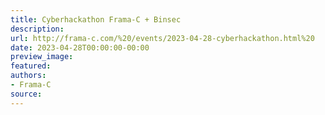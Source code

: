 ```yaml
---
title: Cyberhackathon Frama-C + Binsec
description:
url: http://frama-c.com/%20/events/2023-04-28-cyberhackathon.html%20
date: 2023-04-28T00:00:00-00:00
preview_image:
featured:
authors:
- Frama-C
source:
---
```



